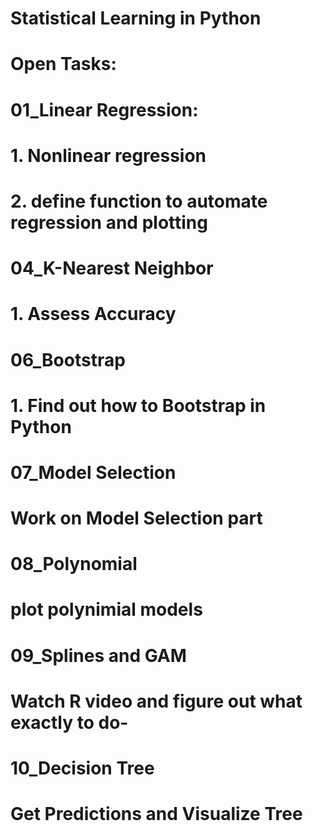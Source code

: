 # Statistical Learning in Python

# Open Tasks:

# 01_Linear Regression:
# 1. Nonlinear regression
# 2. define function to automate regression and plotting

# 04_K-Nearest Neighbor
# 1. Assess Accuracy

# 06_Bootstrap
# 1. Find out how to Bootstrap in Python
#
# 07_Model Selection
# Work on Model Selection part
#
# 08_Polynomial
# plot polynimial models
#
# 09_Splines and GAM
# Watch R video and figure out what exactly to do-
#
# 10_Decision Tree
# Get Predictions and Visualize Tree
#
